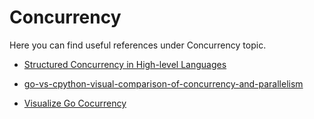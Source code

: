 # Concurrency

Here you can find useful references under Concurrency topic.

- [Structured Concurrency in High-level Languages](http://250bpm.com/blog:124)

- [go-vs-cpython-visual-comparison-of-concurrency-and-parallelism](https://labs.getninjas.com.br/go-vs-cpython-visual-comparison-of-concurrency-and-parallelism-d29a1ebec20a)

- [Visualize Go Cocurrency](http://divan.github.io/posts/go_concurrency_visualize/)

  



